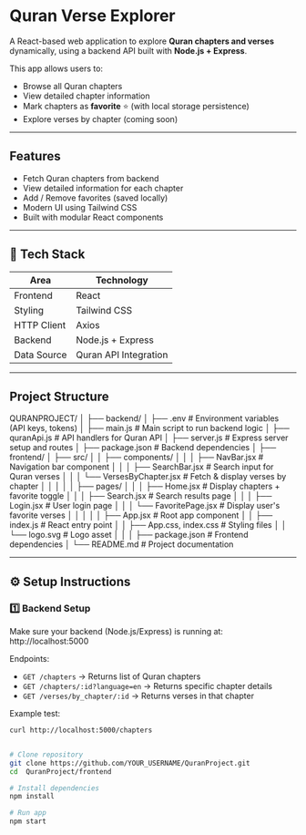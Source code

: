 # Quran Verse Explorer

A React-based web application to explore **Quran chapters and verses** dynamically, using a backend API built with **Node.js + Express**.

This app allows users to:
- Browse all Quran chapters
- View detailed chapter information
- Mark chapters as **favorite** ⭐ (with local storage persistence)
- Explore verses by chapter (coming soon)

---

## Features

- Fetch Quran chapters from backend
- View detailed information for each chapter
- Add / Remove favorites (saved locally)
- Modern UI using Tailwind CSS
- Built with modular React components

---

## 🧠 Tech Stack

| Area | Technology |
|------|-------------|
| Frontend | React |
| Styling | Tailwind CSS |
| HTTP Client | Axios |
| Backend | Node.js + Express |
| Data Source | Quran API Integration |

---

## Project Structure

QURANPROJECT/
│
├── backend/
│   ├── .env                     # Environment variables (API keys, tokens)
│   ├── main.js                  # Main script to run backend logic
│   ├── quranApi.js              # API handlers for Quran API
│   ├── server.js                # Express server setup and routes
│   ├── package.json             # Backend dependencies
│
├── frontend/
│   ├── src/
│   │   ├── components/
│   │   │   ├── NavBar.jsx       # Navigation bar component
│   │   │   ├── SearchBar.jsx    # Search input for Quran verses
│   │   │   └── VersesByChapter.jsx # Fetch & display verses by chapter
│   │   │
│   │   ├── pages/
│   │   │   ├── Home.jsx         # Display chapters + favorite toggle
│   │   │   ├── Search.jsx       # Search results page
│   │   │   ├── Login.jsx        # User login page
│   │   │   └── FavoritePage.jsx # Display user's favorite verses
│   │   │
│   │   ├── App.jsx              # Root app component
│   │   ├── index.js             # React entry point
│   │   ├── App.css, index.css   # Styling files
│   │   └── logo.svg             # Logo asset
│   │
│   ├── package.json             # Frontend dependencies
│
└── README.md                    # Project documentation


---

## ⚙️ Setup Instructions

### 1️⃣ Backend Setup

Make sure your backend (Node.js/Express) is running at: http://localhost:5000

Endpoints:
- `GET /chapters` → Returns list of Quran chapters
- `GET /chapters/:id?language=en` → Returns specific chapter details
- `GET /verses/by_chapter/:id` → Returns verses in that chapter

Example test:

```bash
curl http://localhost:5000/chapters


# Clone repository
git clone https://github.com/YOUR_USERNAME/QuranProject.git
cd  QuranProject/frontend

# Install dependencies
npm install

# Run app
npm start



